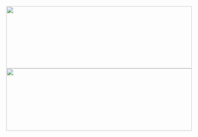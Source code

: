   <img align="center" width="490" height="165" src="https://github-readme-stats-ruby-one.vercel.app/api?username=PascalW07&show_icons=true&hide_border=false&line_height=20&title_color=f69673&icon_color=1b93c9&show_owner=true"/>
  <img align="center" width="490" height="165" src="https://github-readme-stats-ruby-one.vercel.app/api/top-langs/?username=PascalW07&layout=compact&title_color=f69673&icon_color=1b93c9"/>
  
